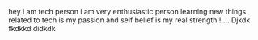 hey i am tech person
i am very enthusiastic person
learning new things related to tech is my passion and
self belief is my real strength!!....
Djkdk fkdkkd didkdk
